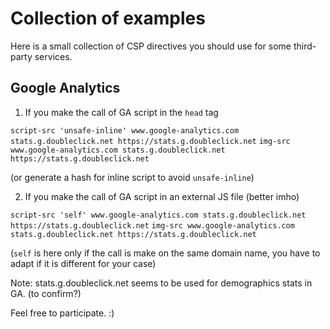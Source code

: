 # Collection of examples

Here is a small collection of CSP directives you should use for some third-party services.

## Google Analytics

1) If you make the call of GA script in the ```head``` tag

``` script-src 'unsafe-inline' www.google-analytics.com stats.g.doubleclick.net https://stats.g.doubleclick.net ```
``` img-src www.google-analytics.com stats.g.doubleclick.net https://stats.g.doubleclick.net ```

(or generate a hash for inline script to avoid ```unsafe-inline```)

2) If you make the call of GA script in an external JS file (better imho)

``` script-src 'self' www.google-analytics.com stats.g.doubleclick.net https://stats.g.doubleclick.net ```
``` img-src www.google-analytics.com stats.g.doubleclick.net https://stats.g.doubleclick.net ```

(```self``` is here only if the call is make on the same domain name, you have to adapt if it is different for your case)

Note: stats.g.doubleclick.net seems to be used for demographics stats in GA. (to confirm?)


Feel free to participate. :)
